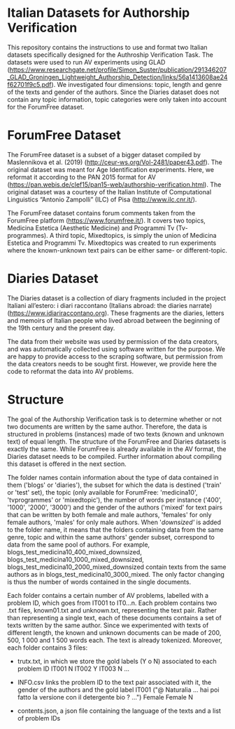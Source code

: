 # Italian Datasets for Authorship Verification

This repository contains the instructions to use and format two Italian datasets specifically designed for the Authroship Verification Task. The datasets were used to run AV experiments using GLAD (https://www.researchgate.net/profile/Simon_Suster/publication/291346207_GLAD_Groningen_Lightweight_Authorship_Detection/links/56a1413608ae24f62701f9c5.pdf). We investigated four dimensions: topic, length and genre of the texts and gender of the authors. Since the Diaries dataset does not contain any topic information, topic categories were only taken into account for the ForumFree dataset. 

# ForumFree Dataset 

The ForumFree dataset is a subset of a bigger dataset compiled by Maslennikova et al. (2019) (http://ceur-ws.org/Vol-2481/paper43.pdf). 
The original dataset was meant for Age Identification experiments. Here, we reformat it according to the PAN 2015 format for AV (https://pan.webis.de/clef15/pan15-web/authorship-verification.html). The original dataset was a courtesy of the Italian Institute of Computational Linguistics “Antonio Zampolli” (ILC) of Pisa (http://www.ilc.cnr.it/). 

The ForumFree dataset contains forum comments taken from the ForumFree platform (https://www.forumfree.it/). 
It covers two topics, Medicina Estetica (Aesthetic Medicine) and Programmi Tv (Tv-programmes). A third topic, Mixedtopics, is simply the union of Medicina Estetica and Programmi Tv. Mixedtopics was created to run experiments where the known-unknown text pairs can be either same- or different-topic.

# Diaries Dataset

The Diaries dataset is a collection of diary fragments included in the project Italiani all’estero: i diari raccontano (Italians abroad: the diaries narrate) (https://www.idiariraccontano.org). These fragments are the diaries, letters and memoirs of Italian people who lived abroad between the beginning of the 19th century and the present day. 

The data from their website was used by permission of the data creators, and was automatically collected using software written for the purpose. We are happy to provide access to the scraping software, but permission from the data creators needs to be sought first. However, we provide here the code to reformat the data into AV problems.
 

# Structure

The goal of the Authorship Verification task is to determine whether or not two documents are written by the same author. Therefore, the data is structured in problems (instances) made of two texts (known and unknown text) of equal length. The structure of the ForumFree and Diaries datasets is exactly the same. While ForumFree is already available in the AV format, the Diaries dataset needs to be compiled. Further information about compiling this dataset is offered in the next section. 

The folder names contain information about the type of data contained in them ('blogs' or 'diaries'), the subset for which the data is destined ('train' or 'test' set), the topic (only available for ForumFree: 'medicina10', 'tvprogrammes' or 'mixedtopic'), the number of words per instance ('400', '1000', '2000', '3000') and the gender of the authors ('mixed' for text pairs that can be written by both female and male authors, 'females' for only female authors, 'males' for only male authors.
When '_downsized'_ is added to the folder name, it means that the folders containing data from the same genre, topic and within the same authors' gender subset, correspond to data from the same pool of authors. For example, blogs_test_medicina10_400_mixed_downsized, blogs_test_medicina10_1000_mixed_downsized, blogs_test_medicina10_2000_mixed_downsized contain texts from the same authors as in blogs_test_medicina10_3000_mixed. The only factor changing is thus the number of words contained in the single documents. 

Each folder contains a certain number of AV problems, labelled with a problem ID, which goes from IT001 to IT0...n. Each problem contains two .txt files, known01.txt and unknown.txt, representing the text pair. Rather than representing a single text, each of these documents contains a set of texts written by the same author.
Since we experimented with texts of different length, the known and unknown documents can be made of 200, 500, 1 000 and 1 500 words each. The text is already tokenized. Moreover, each folder contains 3 files:
- trutx.txt, in which we store the gold labels (Y o N) associated to each problem ID
          IT001 N
          IT002 Y
          IT003 N
          ...
- INFO.csv links the problem ID to the text pair associated with it, the gender of the authors and the gold label
          IT001	("@ Naturalia ... hai poi fatto la versione con il detergente bio ? ...")	Female	Female	N

- contents.json, a json file containing the language of the texts and a list of problem IDs

